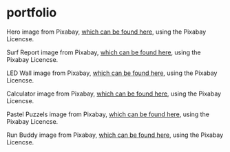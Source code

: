 # portfolio

Hero image from Pixabay, [which can be found here](https://pixabay.com/photos/stars-milky-way-night-sky-blue-sky-1869692/), using the Pixabay Licencse.

Surf Report image from Pixabay, [which can be found here](https://pixabay.com/illustrations/monitor-binary-binary-system-1307227/), using the Pixabay Licencse.

LED Wall image from Pixabay, [which can be found here](https://pixabay.com/illustrations/bright-empty-modern-ray-render-4427933/), using the Pixabay Licencse.

Calculator image from Pixabay, [which can be found here](https://pixabay.com/illustrations/geometry-mathematics-dice-1023846/), using the Pixabay Licencse.

Pastel Puzzels image from Pixabay, [which can be found here](https://pixabay.com/illustrations/computer-monitor-waves-colorful-1373684/), using the Pixabay Licencse.

Run Buddy image from Pixabay, [which can be found here](https://pixabay.com/photos/optical-ilusion-illusion-3046735/), using the Pixabay Licencse.

